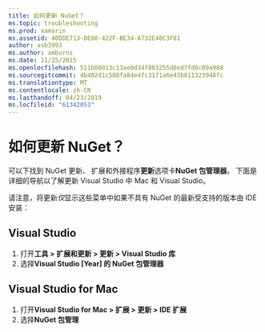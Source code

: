 ```yaml
---
title: 如何更新 NuGet？
ms.topic: troubleshooting
ms.prod: xamarin
ms.assetid: 40DDE713-DE80-422F-BE34-A732E40C3F81
author: asb3993
ms.author: amburns
ms.date: 11/25/2015
ms.openlocfilehash: 511b80013c13ae0d34f803255d0ed7fd6c09a988
ms.sourcegitcommit: 4b402d1c508fa84e4fc3171a6e43b811323948fc
ms.translationtype: MT
ms.contentlocale: zh-CN
ms.lasthandoff: 04/23/2019
ms.locfileid: "61342053"
---
```

# <a name="how-can-i-update-nuget"></a>如何更新 NuGet？

可以下找到 NuGet 更新、 扩展和外接程序**更新**选项卡**NuGet 包管理器**。 下面是详细的导航以了解更新 Visual Studio 中 Mac 和 Visual Studio。 

请注意，将更新*仅*显示这些菜单中如果不具有 NuGet 的最新受支持的版本由 IDE 安装：

## <a name="visual-studio"></a>Visual Studio
1. 打开**工具 > 扩展和更新 > 更新 > Visual Studio 库**
2. 选择**Visual Studio [Year] 的 NuGet 包管理器**

## <a name="visual-studio-for-mac"></a>Visual Studio for Mac

1. 打开**Visual Studio for Mac > 扩展 > 更新 > IDE 扩展**
2. 选择**NuGet 包管理**

